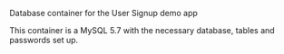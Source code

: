 Database container for the User Signup demo app

This container is a MySQL 5.7 with the necessary database, tables and passwords set up.
